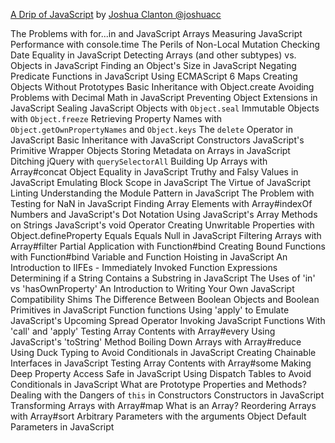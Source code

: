 [A Drip of JavaScript](http://adripofjavascript.com/archive.html) by [Joshua Clanton @joshuacc](https://twitter.com/joshuacc)

The Problems with for...in and JavaScript Arrays
Measuring JavaScript Performance with console.time
The Perils of Non-Local Mutation
Checking Date Equality in JavaScript
Detecting Arrays (and other subtypes) vs. Objects in JavaScript
Finding an Object's Size in JavaScript
Negating Predicate Functions in JavaScript
Using ECMAScript 6 Maps
Creating Objects Without Prototypes
Basic Inheritance with Object.create
Avoiding Problems with Decimal Math in JavaScript
Preventing Object Extensions in JavaScript
Sealing JavaScript Objects with `Object.seal`
Immutable Objects with `Object.freeze`
Retrieving Property Names with `Object.getOwnPropertyNames` and `Object.keys`
The `delete` Operator in JavaScript
Basic Inheritance with JavaScript Constructors
JavaScript's Primitive Wrapper Objects
Storing Metadata on Arrays in JavaScript
Ditching jQuery with `querySelectorAll`
Building Up Arrays with Array#concat
Object Equality in JavaScript
Truthy and Falsy Values in JavaScript
Emulating Block Scope in JavaScript
The Virtue of JavaScript Linting
Understanding the Module Pattern in JavaScript
The Problem with Testing for NaN in JavaScript
Finding Array Elements with Array#indexOf
Numbers and JavaScript's Dot Notation
Using JavaScript's Array Methods on Strings
JavaScript's void Operator
Creating Unwritable Properties with Object.defineProperty
Equals Equals Null in JavaScript
Filtering Arrays with Array#filter
Partial Application with Function#bind
Creating Bound Functions with Function#bind
Variable and Function Hoisting in JavaScript
An Introduction to IIFEs - Immediately Invoked Function Expressions
Determining if a String Contains a Substring in JavaScript
The Uses of 'in' vs 'hasOwnProperty'
An Introduction to Writing Your Own JavaScript Compatibility Shims
The Difference Between Boolean Objects and Boolean Primitives in JavaScript
Function functions
Using 'apply' to Emulate JavaScript's Upcoming Spread Operator
Invoking JavaScript Functions With 'call' and 'apply'
Testing Array Contents with Array#every
Using JavaScript's 'toString' Method
Boiling Down Arrays with Array#reduce
Using Duck Typing to Avoid Conditionals in JavaScript
Creating Chainable Interfaces in JavaScript
Testing Array Contents with Array#some
Making Deep Property Access Safe in JavaScript
Using Dispatch Tables to Avoid Conditionals in JavaScript
What are Prototype Properties and Methods?
Dealing with the Dangers of `this` in Constructors
Constructors in JavaScript
Transforming Arrays with Array#map
What is an Array?
Reordering Arrays with Array#sort
Arbitrary Parameters with the arguments Object
Default Parameters in JavaScript
